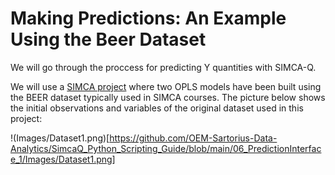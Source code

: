 # Making Predictions: An Example Using the Beer Dataset

We will go through the proccess for predicting Y quantities with SIMCA-Q.

We will use a [SIMCA project](BEER_NIR_alcohol.usp) where two OPLS models have been built using the BEER dataset typically used in SIMCA courses. The picture below shows the initial observations and variables of the original dataset used in this project:

!(Images/Dataset1.png)[https://github.com/OEM-Sartorius-Data-Analytics/SimcaQ_Python_Scripting_Guide/blob/main/06_PredictionInterface_1/Images/Dataset1.png]